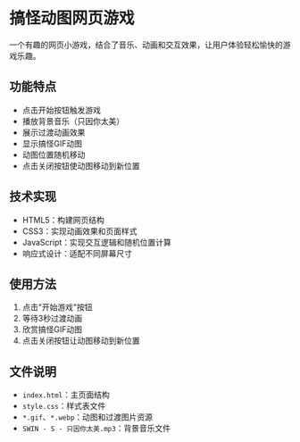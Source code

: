 # 搞怪动图网页游戏

一个有趣的网页小游戏，结合了音乐、动画和交互效果，让用户体验轻松愉快的游戏乐趣。

## 功能特点

- 点击开始按钮触发游戏
- 播放背景音乐（只因你太美）
- 展示过渡动画效果
- 显示搞怪GIF动图
- 动图位置随机移动
- 点击关闭按钮使动图移动到新位置

## 技术实现

- HTML5：构建网页结构
- CSS3：实现动画效果和页面样式
- JavaScript：实现交互逻辑和随机位置计算
- 响应式设计：适配不同屏幕尺寸

## 使用方法

1. 点击"开始游戏"按钮
2. 等待3秒过渡动画
3. 欣赏搞怪GIF动图
4. 点击关闭按钮让动图移动到新位置

## 文件说明

- `index.html`：主页面结构
- `style.css`：样式表文件
- `*.gif`、`*.webp`：动图和过渡图片资源
- `SWIN - S - 只因你太美.mp3`：背景音乐文件